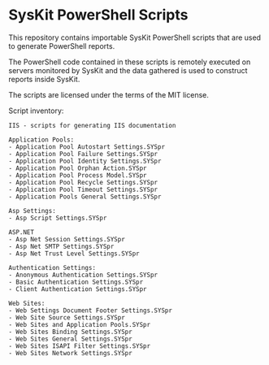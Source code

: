 # SysKit PowerShell Scripts

This repository contains importable SysKit PowerShell scripts that are used to generate PowerShell reports.

The PowerShell code contained in these scripts is remotely executed on servers monitored by SysKit and the data gathered is used to construct reports inside SysKit.

The scripts are licensed under the terms of the MIT license.

Script inventory:

```
IIS - scripts for generating IIS documentation

Application Pools:
- Application Pool Autostart Settings.SYSpr
- Application Pool Failure Settings.SYSpr
- Application Pool Identity Settings.SYSpr
- Application Pool Orphan Action.SYSpr
- Application Pool Process Model.SYSpr
- Application Pool Recycle Settings.SYSpr
- Application Pool Timeout Settings.SYSpr
- Application Pools General Settings.SYSpr

Asp Settings:
- Asp Script Settings.SYSpr

ASP.NET
- Asp Net Session Settings.SYSpr
- Asp Net SMTP Settings.SYSpr
- Asp Net Trust Level Settings.SYSpr

Authentication Settings:
- Anonymous Authentication Settings.SYSpr
- Basic Authentication Settings.SYSpr
- Client Authentication Settings.SYSpr

Web Sites:
- Web Settings Document Footer Settings.SYSpr
- Web Site Source Settings.SYSpr
- Web Sites and Application Pools.SYSpr
- Web Sites Binding Settings.SYSpr
- Web Sites General Settings.SYSpr
- Web Sites ISAPI Filter Settings.SYSpr
- Web Sites Network Settings.SYSpr
```
